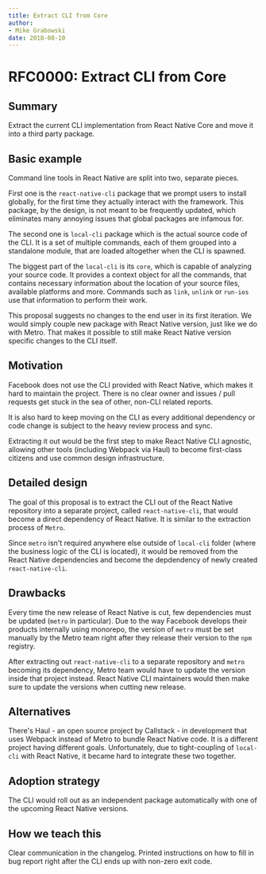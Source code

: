 ```yaml
---
title: Extract CLI from Core
author:
- Mike Grabowski
date: 2018-08-10
---
```


# RFC0000: Extract CLI from Core

## Summary

Extract the current CLI implementation from React Native Core and move it into a third party package.

## Basic example

Command line tools in React Native are split into two, separate pieces. 

First one is the `react-native-cli` package that we prompt users to install globally, for the first time they actually interact with the framework. This package, by the design, is not meant to be frequently updated, which eliminates many annoying issues that global packages are infamous for.

The second one is `local-cli` package which is the actual source code of the CLI. It is a set of multiple commands, each of them grouped into a standalone module, that are loaded altogether when the CLI is spawned. 

The biggest part of the `local-cli` is its `core`, which is capable of analyzing your source code. It provides a context object for all the commands, that contains necessary information about the location of your source files, available platforms and more. Commands such as `link`, `unlink` or `run-ios` use that information to perform their work.

This proposal suggests no changes to the end user in its first iteration. We would simply couple new package with React Native version, just like we do with Metro. That makes it possible to still make React Native version specific changes to the CLI itself. 

## Motivation

Facebook does not use the CLI provided with React Native, which makes it hard to maintain the project. There is no clear owner and issues / pull requests get stuck in the sea of other, non-CLI related reports.

It is also hard to keep moving on the CLI as every additional dependency or code change is subject to the heavy review process and sync.

Extracting it out would be the first step to make React Native CLI agnostic, allowing other tools (including Webpack via Haul) to become first-class citizens and use common design infrastructure.

## Detailed design

The goal of this proposal is to extract the CLI out of the React Native repository into a separate project, called `react-native-cli`, that would become a direct dependency of React Native. It is similar to the extraction process of `Metro`.

Since `metro` isn't required anywhere else outside of `local-cli` folder (where the business logic of the CLI is located), it would be removed from the React Native dependencies and become the depdendency of newly created `react-native-cli`.

## Drawbacks

Every time the new release of React Native is cut, few dependencies must be updated (`metro` in particular). Due to the way Facebook develops their products internally using monorepo, the version of `metro` must be set manually by the Metro team right after they release their version to the `npm` registry.

After extracting out `react-native-cli` to a separate repository and `metro` becoming its dependency, Metro team would have to update the version inside that project instead. React Native CLI maintainers would then make sure to update the versions when cutting new release.

## Alternatives

There's Haul - an open source project by Callstack - in development that uses Webpack instead of Metro to bundle React Native code. It is a different project having different goals. Unfortunately, due to tight-coupling of `local-cli` with React Native, it became hard to integrate these two together.

## Adoption strategy

The CLI would roll out as an independent package automatically with one of the upcoming React Native versions.

## How we teach this

Clear communication in the changelog. Printed instructions on how to fill in bug report right after the CLI ends up with non-zero exit code.
